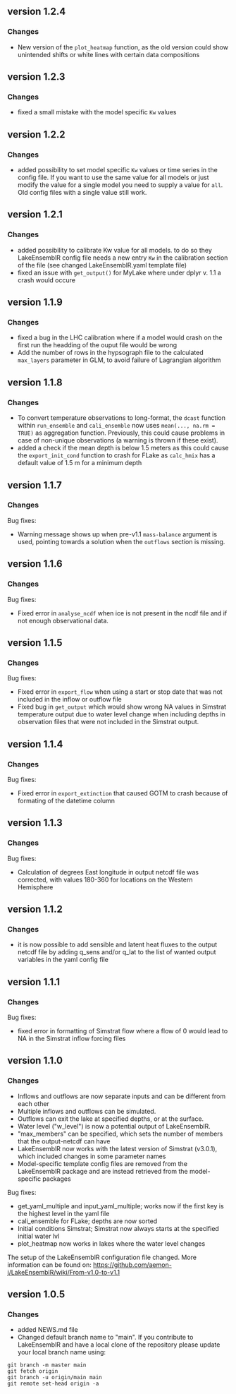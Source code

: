 ## version 1.2.4

### Changes

- New version of the `plot_heatmap` function, as the old version could show unintended shifts or white lines with certain data compositions

## version 1.2.3

### Changes

- fixed a small mistake with the model specific `Kw` values

## version 1.2.2

### Changes

- added possibility to set model specific `Kw` values or time series in the config file. If you want to use the same value for all models or just modify the value for a single model you need to supply a value for `all`. Old config files with a single value still work.

## version 1.2.1

### Changes

- added possibility to calibrate Kw value for all models. to do so they LakeEnsemblR config file needs a new entry `Kw` in the calibration section of the file (see changed LakeEnsemblR.yaml template file)
- fixed an issue with `get_output()` for MyLake where under dplyr v. 1.1 a crash would occure

## version 1.1.9

### Changes

- fixed a bug in the LHC calibration where if a model would crash on the first run the headding of the ouput file would be wrong
- Add the number of rows in the hypsograph file to the calculated `max_layers` parameter in GLM, to avoid failure of Lagrangian algorithm

## version 1.1.8

### Changes

- To convert temperature observations to long-format, the `dcast` function within `run_ensemble` and `cali_ensemble` now uses `mean(..., na.rm = TRUE)` as aggregation function. Previously, this could cause problems in case of non-unique observations (a warning is thrown if these exist).
- added a check if the mean depth is below 1.5 meters as this could cause the `export_init_cond` function to crash for FLake as `calc_hmix` has a default value of 1.5 m for a minimum depth

## version 1.1.7

### Changes

Bug fixes:
- Warning message shows up when pre-v1.1 `mass-balance` argument is used, pointing towards a solution when the `outflows` section is missing.

## version 1.1.6

### Changes

Bug fixes:
- Fixed error in `analyse_ncdf` when ice is not present in the ncdf file and if not enough observational data.

## version 1.1.5

### Changes

Bug fixes:
- Fixed error in `export_flow` when using a start or stop date that was not included in the inflow or outflow file
- Fixed bug in `get_output` which would show wrong NA values in Simstrat temperature output due to water level change when including depths in observation files that were not included in the Simstrat output. 

## version 1.1.4

### Changes

Bug fixes:
- Fixed error in `export_extinction` that caused GOTM to crash because of formating of the datetime column

## version 1.1.3

### Changes

Bug fixes:
- Calculation of degrees East longitude in output netcdf file was corrected, with values 180-360 for locations on the Western Hemisphere

## version 1.1.2

### Changes

- it is now possible to add sensible and latent heat fluxes to the output netcdf file by adding q_sens and/or q_lat to the list of wanted output variables in the yaml config file

## version 1.1.1

### Changes

Bug fixes:
- fixed error in formatting of Simstrat flow where a flow of 0 would lead to NA in the Simstrat inflow forcing files

## version 1.1.0

### Changes

- Inflows and outflows are now separate inputs and can be different from each other
- Multiple inflows and outflows can be simulated. 
- Outflows can exit the lake at specified depths, or at the surface. 
- Water level ("w_level") is now a potential output of LakeEnsemblR. 
- "max_members" can be specified, which sets the number of members that the output-netcdf can have
- LakeEnsemblR now works with the latest version of Simstrat (v3.0.1), which included changes in some parameter names
- Model-specific template config files are removed from the LakeEnsemblR package and are instead retrieved from the model-specific packages

Bug fixes:
- get_yaml_multiple and input_yaml_multiple; works now if the first key is the highest level in the yaml file
- cali_ensemble for FLake; depths are now sorted
- Initial conditions Simstrat; Simstrat now always starts at the specified initial water lvl
- plot_heatmap now works in lakes where the water level changes

The setup of the LakeEnsemblR configuration file changed. More information can be found on: https://github.com/aemon-j/LakeEnsemblR/wiki/From-v1.0-to-v1.1


## version 1.0.5

### Changes

- added NEWS.md file
- Changed default branch name to "main". If you contribute to LakeEnsemblR and have a local clone of the repository please update your local branch name using:
```
git branch -m master main
git fetch origin
git branch -u origin/main main
git remote set-head origin -a
```
